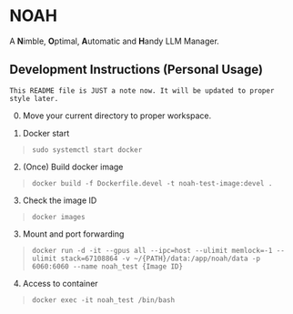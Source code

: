 # **NOAH**

A **N**imble, **O**ptimal, **A**utomatic and **H**andy LLM Manager.

## Development Instructions (Personal Usage)

```
This README file is JUST a note now. It will be updated to proper style later.
```

0. Move your current directory to proper workspace.

1. Docker start
> `sudo systemctl start docker`

2. (Once) Build docker image
> `docker build -f Dockerfile.devel -t noah-test-image:devel .`

3. Check the image ID
> `docker images`

3. Mount and port forwarding
> `docker run -d -it --gpus all --ipc=host --ulimit memlock=-1 --ulimit stack=67108864 -v ~/{PATH}/data:/app/noah/data -p 6060:6060 --name noah_test {Image ID}`

4. Access to container
> `docker exec -it noah_test /bin/bash`
